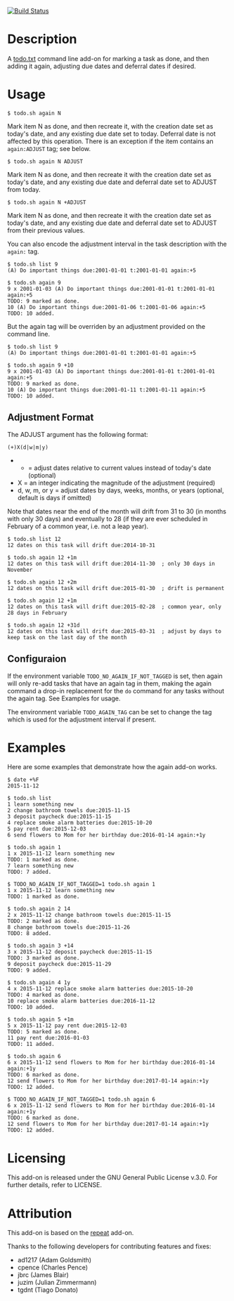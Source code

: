 [![Build Status](https://travis-ci.org/nthorne/todo.txt-cli-again-addon.svg?branch=master)](https://travis-ci.org/nthorne/todo.txt-cli-again-addon)

# Description

A [todo.txt](https://github.com/ginatrapani/todo.txt-cli) command line add-on
for marking a task as done, and then adding it again, adjusting due dates and
deferral dates if desired.

# Usage

    $ todo.sh again N
Mark item N as done, and then recreate it, with the creation date set as today's
date, and any existing due date set to today. Deferral date is not affected by
this operation. There is an exception if the item contains an `again:ADJUST`
tag; see below.

    $ todo.sh again N ADJUST
Mark item N as done, and then recreate it with the creation date set as today's
date, and any existing due date and deferral date set to ADJUST from today.

    $ todo.sh again N +ADJUST
Mark item N as done, and then recreate it with the creation date set as today's
date, and any existing due date and deferral date set to ADJUST from their
previous values.

You can also encode the adjustment interval in the task description with the
`again:` tag.

    $ todo.sh list 9
    (A) Do important things due:2001-01-01 t:2001-01-01 again:+5

    $ todo.sh again 9
    9 x 2001-01-03 (A) Do important things due:2001-01-01 t:2001-01-01 again:+5
    TODO: 9 marked as done.
    10 (A) Do important things due:2001-01-06 t:2001-01-06 again:+5
    TODO: 10 added.

But the again tag will be overriden by an adjustment provided on the command
line.

    $ todo.sh list 9
    (A) Do important things due:2001-01-01 t:2001-01-01 again:+5

    $ todo.sh again 9 +10
    9 x 2001-01-03 (A) Do important things due:2001-01-01 t:2001-01-01 again:+5
    TODO: 9 marked as done.
    10 (A) Do important things due:2001-01-11 t:2001-01-11 again:+5
    TODO: 10 added.

## Adjustment Format

The ADJUST argument has the following format:

    (+)X(d|w|m|y)
- + = adjust dates relative to current values instead of today's date (optional)
- X = an integer indicating the magnitude of the adjustment (required)
- d, w, m, or y = adjust dates by days, weeks, months, or years (optional, default is days if omitted)

Note that dates near the end of the month will drift from 31 to 30 (in months
with only 30 days) and eventually to 28 (if they are ever scheduled in February
of a common year, i.e. not a leap year).

    $ todo.sh list 12
    12 dates on this task will drift due:2014-10-31

    $ todo.sh again 12 +1m
    12 dates on this task will drift due:2014-11-30  ; only 30 days in November

    $ todo.sh again 12 +2m
    12 dates on this task will drift due:2015-01-30  ; drift is permanent

    $ todo.sh again 12 +1m
    12 dates on this task will drift due:2015-02-28  ; common year, only 28 days in February

    $ todo.sh again 12 +31d
    12 dates on this task will drift due:2015-03-31  ; adjust by days to keep task on the last day of the month

## Configuraion

If the environment variable `TODO_NO_AGAIN_IF_NOT_TAGGED` is set, then again
will only re-add tasks that have an again tag in them, making the again command
a drop-in replacement for the `do` command for any tasks without the again tag.
See Examples for usage.

The environment variable `TODO_AGAIN_TAG` can be set to change the tag
which is used for the adjustment interval if present.

# Examples

Here are some examples that demonstrate how the again add-on works.

    $ date +%F
    2015-11-12

    $ todo.sh list
    1 learn something new
    2 change bathroom towels due:2015-11-15
    3 deposit paycheck due:2015-11-15
    4 replace smoke alarm batteries due:2015-10-20
    5 pay rent due:2015-12-03
    6 send flowers to Mom for her birthday due:2016-01-14 again:+1y

    $ todo.sh again 1
    1 x 2015-11-12 learn something new
    TODO: 1 marked as done.
    7 learn something new
    TODO: 7 added.

    $ TODO_NO_AGAIN_IF_NOT_TAGGED=1 todo.sh again 1
    1 x 2015-11-12 learn something new
    TODO: 1 marked as done.

    $ todo.sh again 2 14
    2 x 2015-11-12 change bathroom towels due:2015-11-15
    TODO: 2 marked as done.
    8 change bathroom towels due:2015-11-26
    TODO: 8 added.

    $ todo.sh again 3 +14
    3 x 2015-11-12 deposit paycheck due:2015-11-15
    TODO: 3 marked as done.
    9 deposit paycheck due:2015-11-29
    TODO: 9 added.

    $ todo.sh again 4 1y
    4 x 2015-11-12 replace smoke alarm batteries due:2015-10-20
    TODO: 4 marked as done.
    10 replace smoke alarm batteries due:2016-11-12
    TODO: 10 added.

    $ todo.sh again 5 +1m
    5 x 2015-11-12 pay rent due:2015-12-03
    TODO: 5 marked as done.
    11 pay rent due:2016-01-03
    TODO: 11 added.

    $ todo.sh again 6
    6 x 2015-11-12 send flowers to Mom for her birthday due:2016-01-14 again:+1y
    TODO: 6 marked as done.
    12 send flowers to Mom for her birthday due:2017-01-14 again:+1y
    TODO: 12 added.

    $ TODO_NO_AGAIN_IF_NOT_TAGGED=1 todo.sh again 6
    6 x 2015-11-12 send flowers to Mom for her birthday due:2016-01-14 again:+1y
    TODO: 6 marked as done.
    12 send flowers to Mom for her birthday due:2017-01-14 again:+1y
    TODO: 12 added.

# Licensing

This add-on is released under the GNU General Public License v.3.0. For further
details, refer to LICENSE.

# Attribution

This add-on is based on the
[repeat](https://github.com/drobertadams/todo.txt-cli-addons/tree/master/repeat)
add-on.

Thanks to the following developers for contributing features and fixes:

- ad1217 (Adam Goldsmith)
- cpence (Charles Pence)
- jbrc (James Blair)
- juzim (Julian Zimmermann)
- tgdnt (Tiago Donato)
